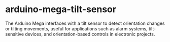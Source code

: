 # arduino-mega-tilt-sensor
The Arduino Mega interfaces with a tilt sensor to detect orientation changes or tilting movements, useful for applications such as alarm systems, tilt-sensitive devices, and orientation-based controls in electronic projects.
